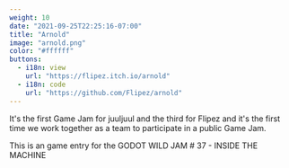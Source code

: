 ```yaml
---
weight: 10
date: "2021-09-25T22:25:16-07:00"
title: "Arnold"
image: "arnold.png"
color: "#ffffff"
buttons:
  - i18n: view
    url: "https://flipez.itch.io/arnold"
  - i18n: code 
    url: "https://github.com/Flipez/arnold"
---
```

It's the first Game Jam for juuljuul and the third for Flipez and it's the first time we work together as a team to participate in a public Game Jam.

This is an game entry for the GODOT WILD JAM # 37 - INSIDE THE MACHINE
